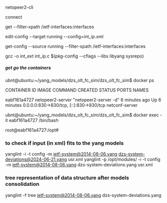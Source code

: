 netopeer2-cli

connect

get --filter-xpath /ietf-interfaces:interfaces

edit-config --target running --config=int_ip.xml

get-config --source running --filter-xpath /ietf-interfaces:interfaces

gcc -o int_ext int_ip.c $(pkg-config --cflags --libs libyang sysrepo)


##### get go the containers 
ubnt@ubuntu:~/yang_models/dzs_olt_fc_sim/dzs_olt_fc_sim$ docker ps 

CONTAINER ID   IMAGE              COMMAND                 CREATED         STATUS         PORTS                                     NAMES

eabf161a4727   netopeer2-server   "netopeer2-server -d"   6 minutes ago   Up 6 minutes   0.0.0.0:830->830/tcp, [::]:830->830/tcp   netconf-server

ubnt@ubuntu:~/yang_models/dzs_olt_fc_sim/dzs_olt_fc_sim$ docker exec -it eabf161a4727 /bin/bash

root@eabf161a4727:/opt# 

### to check if input (in xml) fits to the yang models
yanglint -i -t config -m ietf-system@2014-08-06.yang dzs-system-deviations@2024-06-21.yang usr.xml
yanglint -p /opt/modules/ -i -t config \
  -m ietf-system@2014-08-06.yang dzs-system-deviations.yang usr.xml

### tree representation of data structure after models consolidation
yanglint -f tree ietf-system@2014-08-06.yang dzs-system-deviations.yang
